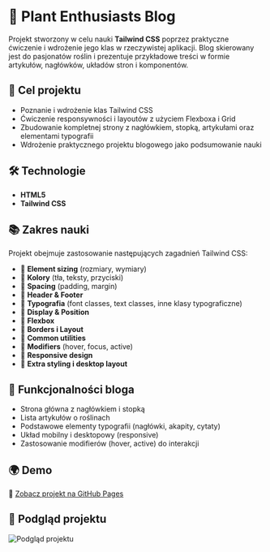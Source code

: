 # 🌱 Plant Enthusiasts Blog  

Projekt stworzony w celu nauki **Tailwind CSS** poprzez praktyczne ćwiczenie i wdrożenie jego klas w rzeczywistej aplikacji. Blog skierowany jest do pasjonatów roślin i prezentuje przykładowe treści w formie artykułów, nagłówków, układów stron i komponentów.

## 🎯 Cel projektu  
- Poznanie i wdrożenie klas Tailwind CSS  
- Ćwiczenie responsywności i layoutów z użyciem Flexboxa i Grid  
- Zbudowanie kompletnej strony z nagłówkiem, stopką, artykułami oraz elementami typografii  
- Wdrożenie praktycznego projektu blogowego jako podsumowanie nauki  

## 🛠️ Technologie  
- **HTML5**  
- **Tailwind CSS**  

## 📚 Zakres nauki 
Projekt obejmuje zastosowanie następujących zagadnień Tailwind CSS:  
- 🔹 **Element sizing** (rozmiary, wymiary)  
- 🔹 **Kolory** (tła, teksty, przyciski)  
- 🔹 **Spacing** (padding, margin)  
- 🔹 **Header & Footer**  
- 🔹 **Typografia** (font classes, text classes, inne klasy typograficzne)  
- 🔹 **Display & Position**  
- 🔹 **Flexbox**  
- 🔹 **Borders i Layout**  
- 🔹 **Common utilities**  
- 🔹 **Modifiers** (hover, focus, active)  
- 🔹 **Responsive design**  
- 🔹 **Extra styling i desktop layout**  

## 🚀 Funkcjonalności bloga  
- Strona główna z nagłówkiem i stopką  
- Lista artykułów o roślinach  
- Podstawowe elementy typografii (nagłówki, akapity, cytaty)  
- Układ mobilny i desktopowy (responsive)  
- Zastosowanie modifierów (hover, active) do interakcji  

## 🌍 Demo  
🔗 [Zobacz projekt na GitHub Pages](https://marwoz01.github.io/plant-enthusiasts-blog/)  

## 📸 Podgląd projektu  
![Podgląd projektu](./assets/preview.png)  
